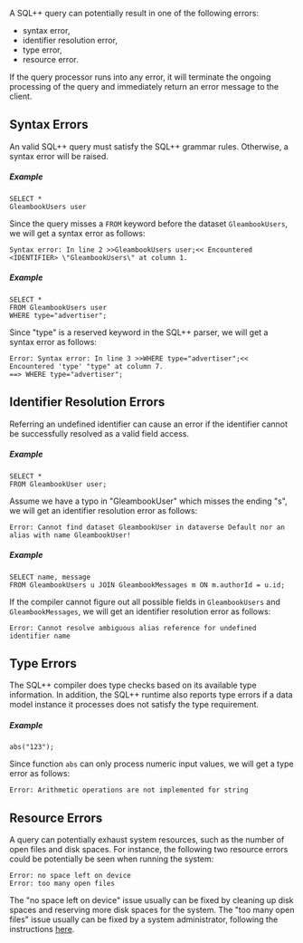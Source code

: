 <!--
 ! Licensed to the Apache Software Foundation (ASF) under one
 ! or more contributor license agreements.  See the NOTICE file
 ! distributed with this work for additional information
 ! regarding copyright ownership.  The ASF licenses this file
 ! to you under the Apache License, Version 2.0 (the
 ! "License"); you may not use this file except in compliance
 ! with the License.  You may obtain a copy of the License at
 !
 !   http://www.apache.org/licenses/LICENSE-2.0
 !
 ! Unless required by applicable law or agreed to in writing,
 ! software distributed under the License is distributed on an
 ! "AS IS" BASIS, WITHOUT WARRANTIES OR CONDITIONS OF ANY
 ! KIND, either express or implied.  See the License for the
 ! specific language governing permissions and limitations
 ! under the License.
 !-->

A SQL++ query can potentially result in one of the following errors:

 * syntax error,
 * identifier resolution error,
 * type error,
 * resource error.

If the query processor runs into any error, it will
terminate the ongoing processing of the query and
immediately return an error message to the client.

## <a id="Syntax_errors">Syntax Errors</a>
An valid SQL++ query must satisfy the SQL++ grammar rules.
Otherwise, a syntax error will be raised.

##### Example

    SELECT *
    GleambookUsers user

Since the query misses a `FROM` keyword before the dataset `GleambookUsers`,
we will get a syntax error as follows:

    Syntax error: In line 2 >>GleambookUsers user;<< Encountered <IDENTIFIER> \"GleambookUsers\" at column 1.

##### Example

    SELECT *
    FROM GleambookUsers user
    WHERE type="advertiser";

Since "type" is a reserved keyword in the SQL++ parser,
we will get a syntax error as follows:

    Error: Syntax error: In line 3 >>WHERE type="advertiser";<< Encountered 'type' "type" at column 7.
    ==> WHERE type="advertiser";


## <a id="Identifier_resolution_errors">Identifier Resolution Errors</a>
Referring an undefined identifier can cause an error if the identifier
cannot be successfully resolved as a valid field access.

##### Example

    SELECT *
    FROM GleambookUser user;

Assume we have a typo in "GleambookUser" which misses the ending "s",
we will get an identifier resolution error as follows:

    Error: Cannot find dataset GleambookUser in dataverse Default nor an alias with name GleambookUser!

##### Example

    SELECT name, message
    FROM GleambookUsers u JOIN GleambookMessages m ON m.authorId = u.id;

If the compiler cannot figure out all possible fields in
`GleambookUsers` and `GleambookMessages`,
we will get an identifier resolution error as follows:

    Error: Cannot resolve ambiguous alias reference for undefined identifier name


## <a id="Type_errors">Type Errors</a>

The SQL++ compiler does type checks based on its available type information.
In addition, the SQL++ runtime also reports type errors if a data model instance
it processes does not satisfy the type requirement.

##### Example

    abs("123");

Since function `abs` can only process numeric input values,
we will get a type error as follows:

    Error: Arithmetic operations are not implemented for string


## <a id="Resource_errors">Resource Errors</a>
A query can potentially exhaust system resources, such
as the number of open files and disk spaces.
For instance, the following two resource errors could be potentially
be seen when running the system:

    Error: no space left on device
    Error: too many open files

The "no space left on device" issue usually can be fixed by
cleaning up disk spaces and reserving more disk spaces for the system.
The "too many open files" issue usually can be fixed by a system
administrator, following the instructions
[here](https://easyengine.io/tutorials/linux/increase-open-files-limit/).

